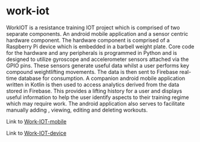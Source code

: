 # work-iot
WorkIOT is a resistance training IOT project which is comprised of two separate components. An android mobile application and a sensor centric hardware component. The hardware component is comprised of a Raspberry Pi device which is embedded in a barbell weight plate. Core code for the hardware and any peripherals is programmed in Python and is designed to utilize gyroscope and accelerometer sensors attached via the GPIO pins. These sensors generate useful data whilst a user performs key compound weightlifting movements. The data is then sent to Firebase real-time database for consumption. A companion android mobile application written in Kotlin is then used to access analytics derived from the data stored in Firebase. This provides a lifting history for a user and displays useful information to help the user identify aspects to their training regime which may require work. The android application also serves to facilitate manually adding , viewing, editing and deleting workouts.

Link to [Work-IOT-mobile](https://github.com/iamianmullins/work-iot-mobile)

Link to [Work-IOT-device](https://github.com/iamianmullins/work-iot-device)
